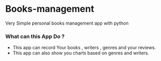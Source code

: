 # Books-management
Very Simple personal books management app with python
### What can this App Do ?
- This app can record Your books , writers , genres and your reviews.
- This app can also show you charts based on genres and writers.
